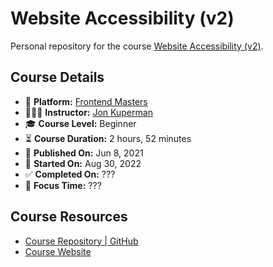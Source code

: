 # Website Accessibility (v2)

Personal repository for the course [Website Accessibility (v2)](https://frontendmasters.com/courses/accessibility-v2/).

## Course Details

- 👾 **Platform:** [Frontend Masters](https://frontendmasters.com/)
- 👨🏻‍💻 **Instructor:** [Jon Kuperman](https://twitter.com/jkup)
- 🎓 **Course Level:** Beginner
- ⏳ **Course Duration:** 2 hours, 52 minutes
- 📅 **Published On:** Jun 8, 2021
- 🏁 **Started On:** Aug 30, 2022
- ✅ **Completed On:** ???
- 🍅 **Focus Time:** ???

## Course Resources

- [Course Repository | GitHub](https://github.com/jkup/learn-a11y)
- [Course Website](https://learn-a11y.netlify.app)
